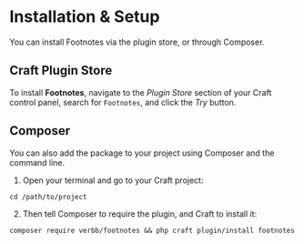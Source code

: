 # Installation & Setup
You can install Footnotes via the plugin store, or through Composer.

## Craft Plugin Store
To install **Footnotes**, navigate to the _Plugin Store_ section of your Craft control panel, search for `Footnotes`, and click the _Try_ button.

## Composer
You can also add the package to your project using Composer and the command line.

1. Open your terminal and go to your Craft project:
```shell
cd /path/to/project
```

2. Then tell Composer to require the plugin, and Craft to install it:
```shell
composer require verbb/footnotes && php craft plugin/install footnotes
```
